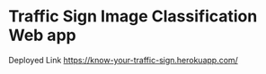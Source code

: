 # Traffic Sign Image Classification Web app

Deployed Link
https://know-your-traffic-sign.herokuapp.com/
